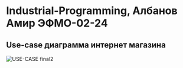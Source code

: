 # Industrial-Programming, Албанов Амир ЭФМО-02-24
## Use-case диаграмма интернет магазина
![USE-CASE final2](https://github.com/user-attachments/assets/1ed226c8-b696-4a9f-8967-a26f8f2e97d9)




